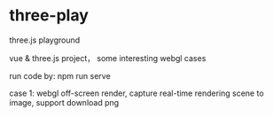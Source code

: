 # three-play
three.js playground

vue & three.js project， some interesting webgl cases

run code by: npm run serve

case 1: webgl off-screen render, capture real-time rendering scene to image, support download png
